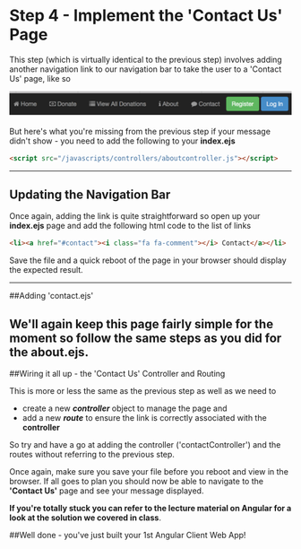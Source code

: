 # Step 4 - Implement the 'Contact Us' Page

This step (which is virtually identical to the previous step) involves adding another navigation link to our navigation bar to take the user to a 'Contact Us' page, like so

![](../images/navbar.lab1.v3.png)

But here's what you're missing from the previous step if your message didn't show - you need to add the following to your **index.ejs**


```html
<script src="/javascripts/controllers/aboutcontroller.js"></script>
```
---

## Updating the Navigation Bar

Once again, adding the link is quite straightforward so open up your **index.ejs** page and add the following html code to the list of links

```html
<li><a href="#contact"><i class="fa fa-comment"></i> Contact</a></li>

```
Save the file and a quick reboot of the page in your browser should display the expected result.

---

##Adding 'contact.ejs'

We'll again keep this page fairly simple for the moment so follow the same steps as you did for the **about.ejs**.
---

##Wiring it all up - the 'Contact Us' Controller and Routing

This is more or less the same as the previous step as well as we need to  

* create a new ***controller*** object to manage the page and
* add a new ***route*** to ensure the link is correctly associated with the **controller**

So try and have a go at adding the controller ('contactController') and the routes without referring to the previous step. 

Once again, make sure you save your file before you reboot and view in the browser. If all goes to plan you should now be able to navigate to the **'Contact Us'** page and see your message displayed.

**If you're totally stuck you can refer to the lecture material on Angular for a look at the solution we covered in class**.

##Well done - you've just built your 1st Angular Client Web App!


